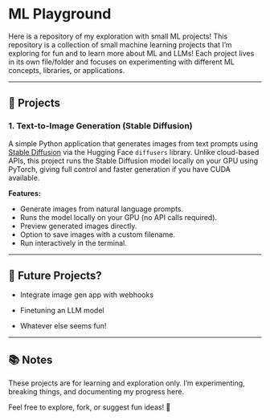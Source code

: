 # ML Playground

Here is a repository of my exploration with small ML projects! This repository is a collection of small machine learning projects that I’m exploring for fun and to learn more about ML and LLMs! Each project lives in its own file/folder and focuses on experimenting with different ML concepts, libraries, or applications.  

---

## 📌 Projects

### 1. Text-to-Image Generation (Stable Diffusion)

A simple Python application that generates images from text prompts using [Stable Diffusion](https://huggingface.co/sd-legacy/stable-diffusion-v1-5) via the Hugging Face `diffusers` library. Unlike cloud-based APIs, this project runs the Stable Diffusion model locally on your GPU using PyTorch, giving full control and faster generation if you have CUDA available.

**Features:**
- Generate images from natural language prompts.
- Runs the model locally on your GPU (no API calls required).
- Preview generated images directly.
- Option to save images with a custom filename.
- Run interactively in the terminal.

---

## 📅 Future Projects?

* Integrate image gen app with webhooks

* Finetuning an LLM model

* Whatever else seems fun!

---

## 📚 Notes

These projects are for learning and exploration only.
I’m experimenting, breaking things, and documenting my progress here.

Feel free to explore, fork, or suggest fun ideas! 🚀